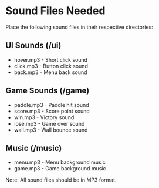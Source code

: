 # Sound Files Needed

Place the following sound files in their respective directories:

## UI Sounds (/ui)

- hover.mp3 - Short click sound
- click.mp3 - Button click sound
- back.mp3 - Menu back sound

## Game Sounds (/game)

- paddle.mp3 - Paddle hit sound
- score.mp3 - Score point sound
- win.mp3 - Victory sound
- lose.mp3 - Game over sound
- wall.mp3 - Wall bounce sound

## Music (/music)

- menu.mp3 - Menu background music
- game.mp3 - Game background music

Note: All sound files should be in MP3 format.
